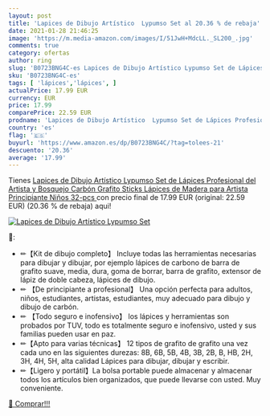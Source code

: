 ```yaml
---
layout: post
title: 'Lapices de Dibujo Artístico  Lypumso Set al 20.36 % de rebaja'
date: 2021-01-28 21:46:25
image: 'https://m.media-amazon.com/images/I/51JwH+MdcLL._SL200_.jpg'
comments: true
category: ofertas
author: ring
slug: 'B0723BNG4C-es Lapices de Dibujo Artístico Lypumso Set de Lápices...'
sku: 'B0723BNG4C-es'
tags: [ 'lápices','lápices', ]
actualPrice: 17.99 EUR
currency: EUR
price: 17.99
comparePrice: 22.59 EUR
prodname: 'Lapices de Dibujo Artístico  Lypumso Set de Lápices Profesional del Artista y Bosquejo Carbón Grafito Sticks  Lápices de Madera  para Artista Principiante Niños  32-pcs '
country: 'es'
flag: '🇪🇸'
buyurl: 'https://www.amazon.es/dp/B0723BNG4C/?tag=tolees-21'
descuento: '20.36'
average: '17.99'
---
```


Tienes [Lapices de Dibujo Artístico  Lypumso Set de Lápices Profesional del Artista y Bosquejo Carbón Grafito Sticks  Lápices de Madera  para Artista Principiante Niños  32-pcs ](https://www.amazon.es/dp/B0723BNG4C/?tag=tolees-21) con precio final de  17.99 EUR (original: 22.59 EUR) (20.36 %  de rebaja) aqui!

[![Lapices de Dibujo Artístico  Lypumso Set](https://m.media-amazon.com/images/I/51JwH+MdcLL._SL200_.jpg)](https://www.amazon.es/dp/B0723BNG4C/?tag=tolees-21)

🔎:

- ✏【Kit de dibujo completo】 Incluye todas las herramientas necesarias para dibujar y dibujar, por ejemplo lápices de carbono de barra de grafito suave, media, dura, goma de borrar, barra de grafito, extensor de lápiz de doble cabeza, lápices de dibujo.
- ✏ 【De principiante a profesional】 Una opción perfecta para adultos, niños, estudiantes, artistas, estudiantes, muy adecuado para dibujo y dibujo de carbón.
- ✏ 【Todo seguro e inofensivo】 los lápices y herramientas son probados por TUV, todo es totalmente seguro e inofensivo, usted y sus familias pueden usar en paz.
- ✏【Apto para varias técnicas】 12 tipos de grafito de grafito una vez cada uno en las siguientes durezas: 8B, 6B, 5B, 4B, 3B, 2B, B, HB, 2H, 3H, 4H, 5H, alta calidad Lápices para dibujar, dibujar y escribir.
- ✏【Ligero y portátil】La bolsa portable puede almacenar y almacenar todos los artículos bien organizados, que puede llevarse con usted. Muy conveniente.

[🛒 Comprar!!!](https://www.amazon.es/dp/B0723BNG4C/?tag=tolees-21)
